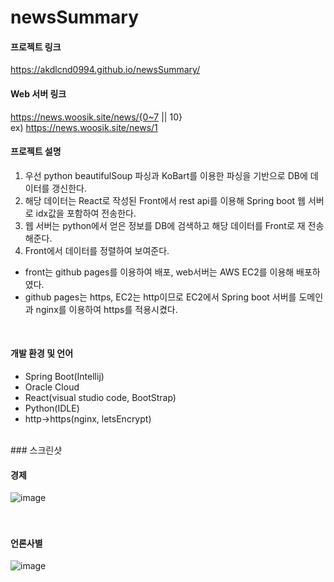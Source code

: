 # newsSummary

#### 프로젝트 링크
https://akdlcnd0994.github.io/newsSummary/

#### Web 서버 링크
https://news.woosik.site/news/{0~7 || 10}
<br/>
ex) https://news.woosik.site/news/1


#### 프로젝트 설명
1. 우선 python beautifulSoup 파싱과 KoBart를 이용한 파싱을 기반으로 DB에 데이터를 갱신한다.
2. 해당 데이터는 React로 작성된 Front에서 rest api를 이용해 Spring boot 웹 서버로 idx값을 포함하여 전송한다.
3. 웹 서버는 python에서 얻은 정보를 DB에 검색하고 해당 데이터를 Front로 재 전송해준다.
4. Front에서 데이터를 정렬하여 보여준다.

- front는 github pages를 이용하여 배포, web서버는 AWS EC2를 이용해 배포하였다.
- github pages는 https, EC2는 http이므로 EC2에서 Spring boot 서버를 도메인과 nginx를 이용하여 https를 적용시켰다.
<br/>

#### 개발 환경 및 언어
- Spring Boot(Intellij)
- Oracle Cloud
- React(visual studio code, BootStrap) 
- Python(IDLE)
- http->https(nginx, letsEncrypt)

<br/>
### 스크린샷

#### 경제
![image](https://github.com/akdlcnd0994/newsSummary/assets/28687142/61f6d00d-c6b6-4180-9593-311465ee2118)
</br>
</br>
</br>
#### 언론사별
![image](https://github.com/akdlcnd0994/newsSummary/assets/28687142/5f893bda-76ed-42df-b5b5-32f55e7ebe4e)

